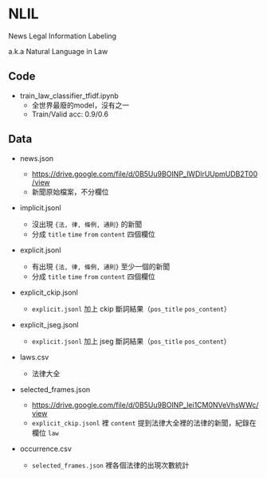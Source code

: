 # NLIL
News Legal Information Labeling

a.k.a Natural Language in Law

## Code
- train_law_classifier_tfidf.ipynb
	- 全世界最廢的model，沒有之一
	- Train/Valid acc: 0.9/0.6

## Data

- news.json
	- https://drive.google.com/file/d/0B5Uu9BOINP_lWDlrUUpmUDB2T00/view
	- 新聞原始檔案，不分欄位
	
- implicit.jsonl
	- 沒出現 `{法, 律, 條例, 通則}` 的新聞
	- 分成 `title` `time` `from` `content` 四個欄位

- explicit.jsonl
	- 有出現 `{法, 律, 條例, 通則}` 至少一個的新聞
	- 分成 `title` `time` `from` `content` 四個欄位
	
- explicit_ckip.jsonl
	- `explicit.jsonl` 加上 ckip 斷詞結果（`pos_title` `pos_content`）

- explicit_jseg.jsonl
	- `explicit.jsonl` 加上 jseg 斷詞結果（`pos_title` `pos_content`）
	
- laws.csv
	- 法律大全

- selected_frames.json
	- https://drive.google.com/file/d/0B5Uu9BOINP_lei1CM0NVeVhsWWc/view
	- `explicit_ckip.jsonl` 裡 `content` 提到法律大全裡的法律的新聞，紀錄在欄位 `law`
	
- occurrence.csv
	- `selected_frames.json` 裡各個法律的出現次數統計
